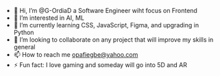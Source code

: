 - 👋 Hi, I’m @G-OrdiaD a Software Engineer wiht focus on Frontend 
- 👀 I’m interested in AI, ML
- 🌱 I’m currently learning CSS, JavaScript, Figma, and upgrading in Python
- 💞️ I’m looking to collaborate on any project that will improve my skills in general 
- 📫 How to reach me opafiegbe@yahoo.com
- ⚡ Fun fact: I love gaming and someday will go into 5D and AR
